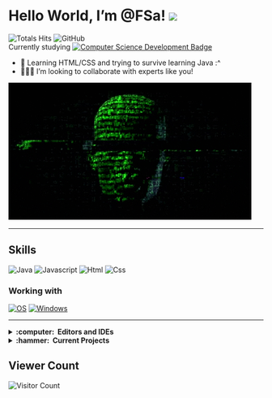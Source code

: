 # Hello World, I’m @FSa! <img src="https://raw.githubusercontent.com/MartinHeinz/MartinHeinz/master/wave.gif" width="30px">
![Totals Hits](https://komarev.com/ghpvc/?username=FSa-git&style=flat&color=orange&label=PROFILE+VIEWS)
![GitHub](https://img.shields.io/badge/GITHUB-%23121011.svg?&style=flat&logo=github&logoColor=white)&nbsp;
<br>
Currently studying [![Computer Science Development Badge](https://img.shields.io/badge/-Computer%20Science-FAB040?style=flat&logoColor=white)](https://github.com/)
- 🌱 Learning HTML/CSS and trying to survive learning Java :^
- 👨🏻‍💻 I’m looking to collaborate with experts like you!

![](https://github.com/FSa-git/Images/blob/main/giphy.gif)

<hr></hr>

## Skills

![Java](https://img.shields.io/badge/Java-ED8B00?style=flat&logo=java&logoColor=white)
![Javascript](https://img.shields.io/badge/JavaScript-323330?style=flat&logo=javascript&logoColor=F7DF1E)
![Html](https://img.shields.io/badge/HTML5-E34F26?style=flat&logo=html5&logoColor=white)
![Css](https://img.shields.io/badge/CSS3-1572B6?style=flat&logo=css3&logoColor=white)

### Working with 
[![OS](https://img.shields.io/badge/OS-macOS-informational?style=flat-square&logo=apple&logoColor=white)](https://en.wikipedia.org/wiki/MacOS)
<a target="_blank" rel="noopener noreferrer" href="https://camo.githubusercontent.com/b44114213a5a462903bd69611bb6846f1dc41fe6f3230bd37c67c3d4eb65f08c/68747470733a2f2f696d672e736869656c64732e696f2f62616467652f2d57696e646f77732d626c61636b3f7374796c653d666c61742d737175617265266c6f676f3d77696e646f7773266c6f676f436f6c6f723d626c7565"><img src="https://camo.githubusercontent.com/b44114213a5a462903bd69611bb6846f1dc41fe6f3230bd37c67c3d4eb65f08c/68747470733a2f2f696d672e736869656c64732e696f2f62616467652f2d57696e646f77732d626c61636b3f7374796c653d666c61742d737175617265266c6f676f3d77696e646f7773266c6f676f436f6c6f723d626c7565" alt="Windows" data-canonical-src="https://img.shields.io/badge/-Windows-black?style=flat-square&amp;logo=windows&amp;logoColor=blue" style="max-width: 100%;"></a>

<hr></hr>

<details>
  <summary><b>:computer: &nbsp;Editors and IDEs</b></summary>
  <br/>
  
  ![Eclipse](https://img.shields.io/badge/ECLIPSE-2C2255.svg?&style=flat&logo=eclipse)&nbsp;
  ![IntelliJ](https://img.shields.io/badge/INTELLIJ-000000.svg?&style=flat&logo=intellij-idea)&nbsp;\
  ![Vscode](https://img.shields.io/badge/Visual_Studio_Code-0078D4?style=flat&logo=visual%20studio%20code&logoColor=white)
  
</details>

<details>
  <summary><b>:hammer: &nbsp;Current Projects</b></summary>
  <br/>
  
 - [ ] Sardinien.com 
 - [ ] Prj1_Java
 - [ ] Html_School
 - [ ] FSa Portfolio
  
</details>

## Viewer Count

![Visitor Count](https://profile-counter.glitch.me/FSa-git/count.svg)

<!---
FSa-git/FSa-git is a ✨ special ✨ repository because its `README.md` (this file) appears on your GitHub profile.
You can click the Preview link to take a look at your changes.

![Photoshop](https://img.shields.io/badge/Adobe%20Photoshop-31A8FF?style=flat&logo=Adobe%20Photoshop&logoColor=black)
![Lightroom](https://img.shields.io/badge/Adobe%20Lightroom-31A8FF?style=flat&logo=Adobe%20Lightroom&logoColor=white)

--->
